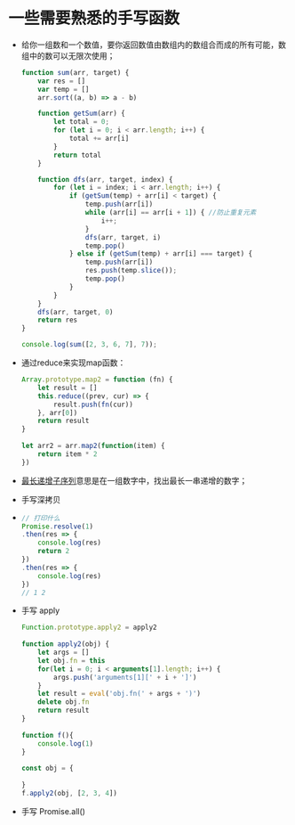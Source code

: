 
# 一些需要熟悉的手写函数

- 给你一组数和一个数值，要你返回数值由数组内的数组合而成的所有可能，数组中的数可以无限次使用；

  ````js
  function sum(arr, target) {
      var res = []
      var temp = []
      arr.sort((a, b) => a - b)
  
      function getSum(arr) {
          let total = 0;
          for (let i = 0; i < arr.length; i++) {
              total += arr[i]
          }
          return total
      }
  
      function dfs(arr, target, index) {
          for (let i = index; i < arr.length; i++) {
              if (getSum(temp) + arr[i] < target) {
                  temp.push(arr[i])
                  while (arr[i] == arr[i + 1]) { //防止重复元素
                      i++;
                  }
                  dfs(arr, target, i)
                  temp.pop()
              } else if (getSum(temp) + arr[i] === target) {
                  temp.push(arr[i])
                  res.push(temp.slice());
                  temp.pop()
              }
          }
      }
      dfs(arr, target, 0)
      return res
  }
  
  console.log(sum([2, 3, 6, 7], 7));
  ````

  

- 通过reduce来实现map函数：

  ````js
  Array.prototype.map2 = function (fn) {
      let result = []
      this.reduce((prev, cur) => {
          result.push(fn(cur))
      }, arr[0])
      return result
  }
   
  let arr2 = arr.map2(function(item) {
      return item * 2
  })
  ````

- [最长递增子序列](https://www.nowcoder.com/jump/super-jump/word?word=最长递增子序列)意思是在一组数字中，找出最长一串递增的数字；

  

- 手写深拷贝

  

- ````js
  // 打印什么
  Promise.resolve(1)
  .then(res => {
      console.log(res)
      return 2
  })
  .then(res => {
      console.log(res)
  })
  // 1 2
  ````

  

- 手写 apply

  ````js
  Function.prototype.apply2 = apply2
   
  function apply2(obj) {
      let args = []
      let obj.fn = this
      for(let i = 0; i < arguments[1].length; i++) {
          args.push('arguments[1][' + i + ']')
      }
      let result = eval('obj.fn(' + args + ')')
      delete obj.fn
      return result
  }
   
  function f(){
      console.log(1)
  }
   
  const obj = {
   
  }
  f.apply2(obj, [2, 3, 4])
  ````

  

- 手写 Promise.all()



